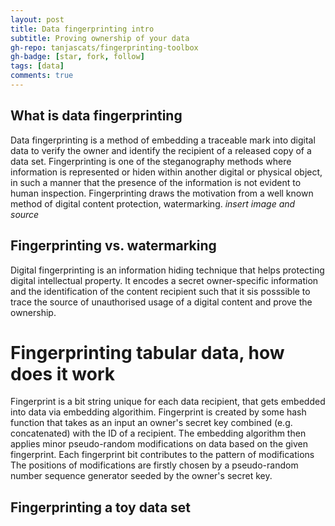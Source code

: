 ```yaml
---
layout: post
title: Data fingerprinting intro
subtitle: Proving ownership of your data
gh-repo: tanjascats/fingerprinting-toolbox
gh-badge: [star, fork, follow]
tags: [data]
comments: true
---
```

## What is data fingerprinting
Data fingerprinting is a method of embedding a traceable mark into digital data to verify the owner and identify the recipient of a released copy of a data set. 
Fingerprinting is one of the steganography methods where information is represented or hiden within another digital or physical object, in such a manner that the presence of the information is not evident to human inspection. 
Fingerprinting draws the motivation from a well known method of digital content protection, watermarking. 
*insert image and source*
## Fingerprinting vs. watermarking
Digital fingerprinting is an information hiding technique that helps protecting digital intellectual property.
It encodes a secret owner-specific information and the identification of the content recipient such that it sis posssible to trace the source of unauthorised usage of a digital content and prove the ownership. 
# Fingerprinting tabular data, how does it work
Fingerprint is a bit string unique for each data recipient, that gets embedded into data via embedding algorithim. Fingerprint is created by some hash function that takes as an input an owner's secret key combined (e.g. concatenated) with the ID of a recipient. The embedding algorithm then applies minor pseudo-random modifications on data based on the given fingerprint.
Each fingerprint bit contributes to the pattern of modifications
The positions of modifications are firstly chosen by a pseudo-random number sequence generator seeded by the owner's secret key. 

## Fingerprinting a toy data set
